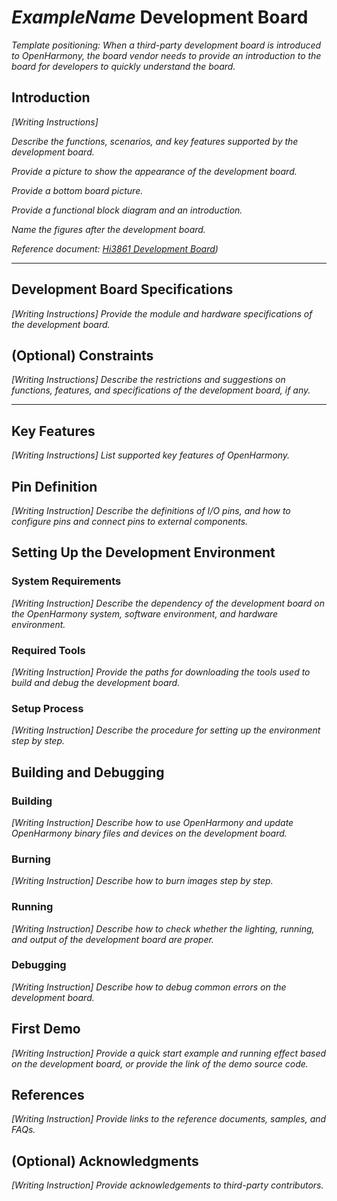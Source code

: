 # ***ExampleName*** Development Board
*Template positioning: When a third-party development board is introduced to OpenHarmony, the board vendor needs to provide an introduction to the board for developers to quickly understand the board.*

## Introduction

*[Writing Instructions]*

*Describe the functions, scenarios, and key features supported by the development board.*

*Provide a picture to show the appearance of the development board.*

*Provide a bottom board picture.*

*Provide a functional block diagram and an introduction.*

*Name the figures after the development board.*

*Reference document: [Hi3861 Development Board](../../device-dev/quick-start/quickstart-appendix-hi3861.md))*

********
## Development Board Specifications

*[Writing Instructions] Provide the module and hardware specifications of the development board.*

## (Optional) Constraints

*[Writing Instructions] Describe the restrictions and suggestions on functions, features, and specifications of the development board, if any.*

********


## Key Features
*[Writing Instructions] List supported key features of OpenHarmony.*

## Pin Definition
*[Writing Instruction] Describe the definitions of I/O pins, and how to configure pins and connect pins to external components.*  

## Setting Up the Development Environment

### System Requirements

*[Writing Instruction] Describe the dependency of the development board on the OpenHarmony system, software environment, and hardware environment.*

### Required Tools

*[Writing Instruction] Provide the paths for downloading the tools used to build and debug the development board.*

### Setup Process

*[Writing Instruction] Describe the procedure for setting up the environment step by step.*

## Building and Debugging

### Building

*[Writing Instruction] Describe how to use OpenHarmony and update OpenHarmony binary files and devices on the development board.*

### Burning

*[Writing Instruction] Describe how to burn images step by step.*

### Running

*[Writing Instruction] Describe how to check whether the lighting, running, and output of the development board are proper.*


### Debugging

*[Writing Instruction] Describe how to debug common errors on the development board.*

## First Demo

*[Writing Instruction] Provide a quick start example and running effect based on the development board, or provide the link of the demo source code.*

## References

*[Writing Instruction] Provide links to the reference documents, samples, and FAQs.*

## (Optional) Acknowledgments

*[Writing Instruction] Provide acknowledgements to third-party contributors.*
